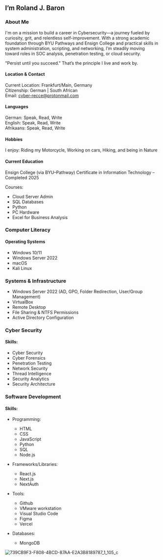 ## I’m Roland J. Baron

### About Me

I'm on a mission to build a career in Cybersecurity—a journey fueled by curiosity, grit, 
and relentless self-improvement. With a strong academic foundation through BYU Pathways and
Ensign College and practical skills in system administration, scripting, and networking, 
I’m steadily moving toward roles in SOC analysis, penetration testing, or cloud security.

"Persist until you succeed." That’s the principle I live and work by.

#### Location & Contact<br>
Current Location: Frankfurt/Main, Germany<br>
Citizenship: German | South African<br>
Email: cyber-recce@protonmail.com

#### Languages
German: Speak, Read, Write<br>
English: Speak, Read, Write<br>
Afrikaans: Speak, Read, Write<br>

#### Hobbies
I enjoy: Riding my Motorcycle, Working on cars, Hiking, and being in Nature

####  Current Education
Ensign College (via BYU–Pathway)
Certificate in Information Technology – Completed 2025

Courses:
- Cloud Server Admin<br>
- SQL Databases<br>
- Python<br>
- PC Hardware<br>
- Excel for Business Analysis<br>

### Computer Literacy<br>
#### Operating Systems

 - Windows 10/11
 - Windows Server 2022
 - macOS
 - Kali Linux

### Systems & Infrastructure
- Windows Server 2022 (AD, GPO, Folder Redirection, User/Group Management)
- VirtualBox
- Remote Desktop
- File Sharing & NTFS Permissions
- Active Directory Configuration

### Cyber Security
#### Skills:

 - Cyber Security
 - Cyber Forensics
 - Penetration Testing
 - Network Security
 - Thread Intelligence
 - Security Analytics
 - Security Architecture


### Software Development
#### Skills:

- Programming: 
  - HTML
  - CSS
  - JavaScript
  - Python
  - SQL
  - Node.js
    
- Frameworks/Libraries: 
  - React.js
  - Next.js
  - NextAuth
    
- Tools: 
  - Github
  - VMware workstation
  - Visual Studio Code
  - Figma
  - Vercel
    
- Databases: 
  - MongoDB


![739CB9F3-F808-4BCD-87AA-E2A3B8189787_1_105_c](https://github.com/RolandJBaron/RolandJBaron/assets/142206832/1491636e-294d-47ef-ab97-0c888bc1fe7c)


